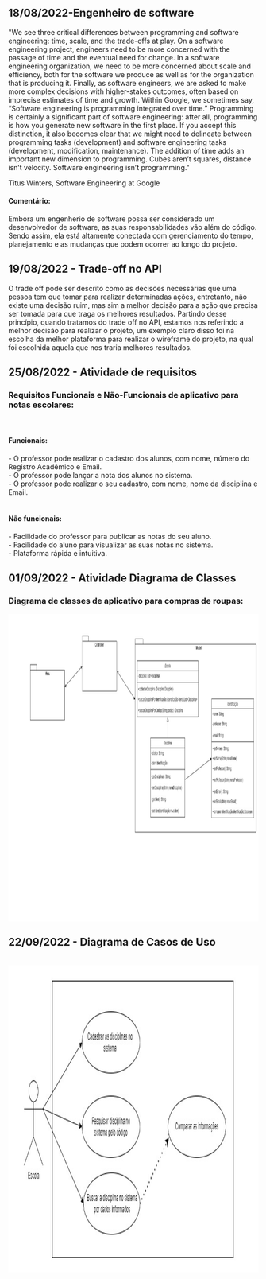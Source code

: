 ## 18/08/2022-Engenheiro de software
"We see three critical differences between programming and software engineering: time, scale, and the trade-offs at play. On a software engineering project, engineers need to be more concerned with the passage of time and the eventual need for change. In a software engineering organization, we need to be more concerned about scale and efficiency, both for the software we produce as well as for the organization that is producing it. Finally, as software engineers, we are asked to make more complex decisions with higher-stakes outcomes, often based on imprecise estimates of time and growth. Within Google, we sometimes say, “Software engineering is programming integrated over time.” Programming is certainly a significant part of software engineering: after all, programming is how you generate new software in the first place. If you accept this distinction, it also becomes clear that we might need to delineate between programming tasks (development) and software engineering tasks (development, modification, maintenance). The addition of time adds an important new dimension to programming. Cubes aren’t squares, distance isn’t velocity. Software engineering isn’t programming."

Titus Winters, Software Engineering at Google

<h4>Comentário: </h4>
Embora um engenherio de software possa ser considerado um desenvolvedor de software, as suas responsabilidades vão além do código. Sendo assim, ela está altamente conectada com gerenciamento do tempo, planejamento e as mudanças que podem ocorrer ao longo do projeto. <br>
 
## 19/08/2022 - Trade-off no API
O trade off pode ser descrito como as decisões necessárias que uma pessoa tem que tomar para realizar determinadas ações, entretanto, não existe uma decisão ruim, mas sim a melhor decisão para a ação que precisa ser tomada para que traga os melhores resultados. Partindo desse princípio, quando tratamos do trade off no API, estamos nos referindo a melhor decisão para realizar o projeto, um exemplo claro disso foi na escolha da melhor plataforma para realizar o wireframe do projeto, na qual foi escolhida aquela que nos traria melhores resultados.

## 25/08/2022 - Atividade de requisitos
<h3>Requisitos Funcionais e Não-Funcionais de aplicativo para notas escolares: </h3>
<br>
<h4>Funcionais:</h4> 
- O professor pode realizar o cadastro dos alunos, com nome, número do Registro Acadêmico e Email.<br>
- O professor pode lançar a nota dos alunos no sistema.<br>
- O professor pode realizar o seu cadastro, com nome, nome da disciplina e Email. <br>
<br>
<h4>Não funcionais:</h4> 
- Facilidade do professor para publicar as notas do seu aluno. <br>
- Facilidade do aluno para visualizar as suas notas no sistema. <br>
- Plataforma rápida e intuitiva. <br>


## 01/09/2022 - Atividade Diagrama de Classes
<h3>Diagrama de classes de aplicativo para compras de roupas: </h3>
<img align="center"src="Imagens/diagramadeclasses.jpg" height= "618" width= "1150"/>

## 22/09/2022 - Diagrama de Casos de Uso
<br>
<img align="center"src="Imagens/casodeuso.jpg" height= "618" width= "1150"/>

